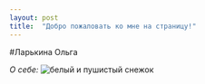 ```yaml
---
layout: post
title:  "Добро пожаловать ко мне на страницу!"
---
```

#Ларькина Ольга

_О себе:_
![](https://images.mymovies.net/images/film/vue_player_imgs/fid15330_trid13568.jpg?sc=.99 "белый и пушистый снежок")
